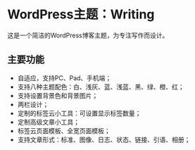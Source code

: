 # WordPress主题：Writing
这是一个简洁的WordPress博客主题，为专注写作而设计。

## 主要功能
- 自适应，支持PC、Pad、手机端；
- 支持八种主题配色：白、浅灰、蓝、浅蓝、黑、绿、橙、红；
- 支持设置背景色和背景图片；
- 两栏设计；
- 定制的标签云小工具：可设置显示标签数量；
- 定制高级文章小工具；
- 标签云页面模板、全宽页面模板；
- 支持文章形式：标准、图像、日志、状态、链接、引语、相册；
